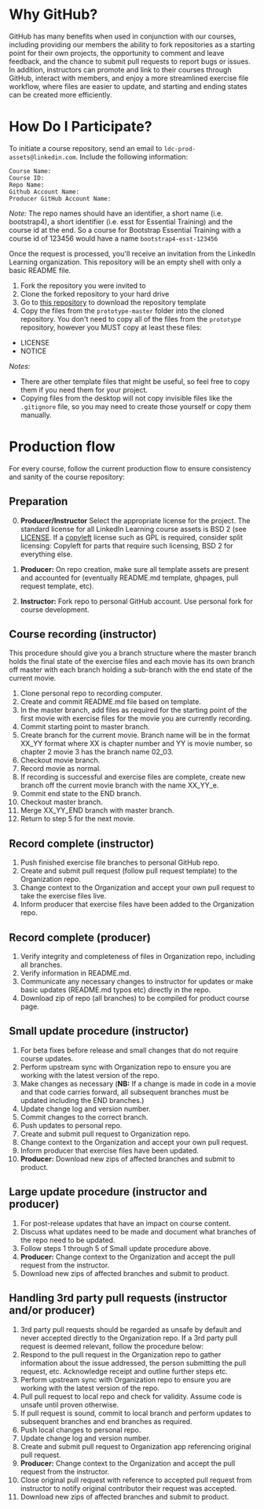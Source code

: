 # Why GitHub?

GitHub has many benefits when used in conjunction with our courses, including providing our members the ability to fork repositories as a starting point for their own projects, the opportunity to comment and leave feedback, and the chance to submit pull requests to report bugs or issues. In addition, instructors can promote and link to their courses through GitHub, interact with members, and enjoy a more streamlined exercise file workflow, where files are easier to update, and starting and ending states can be created more efficiently.   

# How Do I Participate?

To initiate a course repository, send an email to `ldc-prod-assets@linkedin.com`. Include the following information:

```
Course Name:
Course ID:
Repo Name:
Github Account Name:
Producer GitHub Account Name:
```

*Note:* The repo names should have an identifier, a short name (i.e. bootstrap4), a short identifier (i.e. esst for Essential Training) and the course id at the end. So a course for Bootstrap Essential Training with a course id of 123456 would have a name `bootstrap4-esst-123456`

Once the request is processed, you'll receive an invitation from the LinkedIn Learning organization. This repository will be an empty shell with only a basic README file.

1. Fork the repository you were invited to
1. Clone the forked repository to your hard drive
1. Go to [this repository](https://github.com/planetoftheweb/prototype) to download the repository template
1. Copy the files from the `prototype-master` folder into the cloned repository. You don't need to copy all of the files from the `prototype` repository, however you MUST copy at least these files:
  - LICENSE
  - NOTICE

*Notes:* 
- There are other template files that might be useful, so feel free to copy them if you need them for your project.
- Copying files from the desktop will not copy invisible files like the `.gitignore` file, so you may need to create those yourself or copy them manually.

# Production flow

For every course, follow the current production flow to ensure consistency and sanity of the course repository:

## Preparation
0. **Producer/Instructor** Select the appropriate license for the project. The standard license for all LinkedIn Learning course assets is BSD 2 (see [LICENSE](https://github.com/LinkedInLearning/prototype/blob/master/LICENSE). If a [copyleft](https://en.wikipedia.org/wiki/Copyleft) license such as GPL is required, consider split licensing: Copyleft for parts that require such licensing, BSD 2 for everything else.

1. **Producer:** On repo creation, make sure all template assets are present and accounted for (eventually README.md template, ghpages, pull request template, etc).

2. **Instructor:** Fork repo to personal GitHub account. Use personal fork for course development.

## Course recording (instructor)
This procedure should give you a branch structure where the master branch holds the final state of the exercise files and each movie has its own branch off master with each branch holding a sub-branch with the end state of the current movie.

1. Clone personal repo to recording computer.
1. Create and commit README.md file based on template.
1. In the master branch, add files as required for the starting point of the first movie with exercise files for the movie you are currently recording.
1. Commit starting point to master branch.
1. Create branch for the current movie. Branch name will be in the format XX_YY format where XX is chapter number and YY is movie number, so chapter 2 movie 3 has the branch name 02_03.
1. Checkout movie branch.
1. Record movie as normal.
1. If recording is successful and exercise files are complete, create new branch off the current movie branch with the name XX_YY_e.
1. Commit end state to the END branch.
1. Checkout master branch.
1. Merge XX_YY_END branch with master branch.
1. Return to step 5 for the next movie.

## Record complete (instructor)
1. Push finished exercise file branches to personal GitHub repo.
1. Create and submit pull request (follow pull request template) to the Organization repo.
1. Change context to the Organization and accept your own pull request to take the exercise files live.
1. Inform producer that exercise files have been added to the Organization repo.

## Record complete (producer)
1. Verify integrity and completeness of files in Organization repo, including all branches.
1. Verify information in README.md.
1. Communicate any necessary changes to instructor for updates or make basic updates (README.md typos etc) directly in the repo.
1. Download zip of repo (all branches) to be compiled for product course page.

## Small update procedure (instructor)
1. For beta fixes before release and small changes that do not require course updates.
1. Perform upstream sync with Organization repo to ensure you are working with the latest version of the repo.
1. Make changes as necessary (**NB:** If a change is made in code in a movie and that code carries forward, all subsequent branches must be updated including the END branches.)
1. Update change log and version number.
1. Commit changes to the correct branch.
1. Push updates to personal repo.
1. Create and submit pull request to Organization repo.
1. Change context to the Organization and accept your own pull request.
1. Inform producer that exercise files have been updated.
1. **Producer:** Download new zips of affected branches and submit to product.

## Large update procedure (instructor and producer)
1. For post-release updates that have an impact on course content.
1. Discuss what updates need to be made and document what branches of the repo need to be updated.
1. Follow steps 1 through 5 of Small update procedure above.
1. **Producer:** Change context to the Organization and accept the pull request from the instructor.
1. Download new zips of affected branches and submit to product.

## Handling 3rd party pull requests (instructor and/or producer)
1. 3rd party pull requests should be regarded as unsafe by default and never accepted directly to the Organization repo. If a 3rd party pull request is deemed relevant, follow the procedure below:
1. Respond to the pull request in the Organization repo to gather information about the issue addressed, the person submitting the pull request, etc. Acknowledge receipt and outline further steps etc.
1. Perform upstream sync with Organization repo to ensure you are working with the latest version of the repo.
1. Pull pull request to local repo and check for validity. Assume code is unsafe until proven otherwise.
1. If pull request is sound, commit to local branch and perform updates to subsequent branches and end branches as required.
1. Push local changes to personal repo.
1. Update change log and version number.
1. Create and submit pull request to Organization app referencing original pull request.
1. **Producer:** Change context to the Organization and accept the pull request from the instructor.
1. Close original pull request with reference to accepted pull request from instructor to notify original contributor their request was accepted.
1. Download new zips of affected branches and submit to product.
